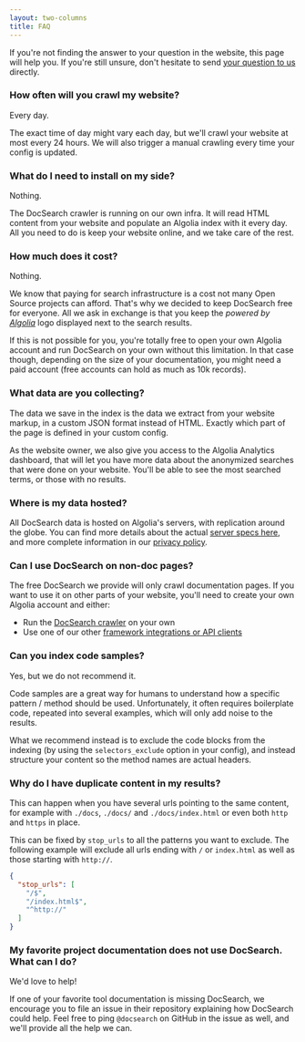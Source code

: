 ```yaml
---
layout: two-columns
title: FAQ
---
```


If you're not finding the answer to your question in the website, this
page will help you. If you're still unsure, don't hesitate to send [your
question to us][1] directly.

### How often will you crawl my website?

Every day.

The exact time of day might vary each day, but we'll crawl your
website at most every 24 hours. We will also trigger a manual crawling every time
your config is updated.

### What do I need to install on my side?

Nothing.

The DocSearch crawler is running on our own infra. It will read HTML
content from your website and populate an Algolia index with it every day. All
you need to do is keep your website online, and we take care of the rest.

### How much does it cost?

Nothing.

We know that paying for search infrastructure is a cost not many Open Source
projects can afford. That's why we decided to keep DocSearch free for everyone.
All we ask in exchange is that you keep the _powered by
[Algolia][2]_ logo displayed next to the search results.

If this is not possible for you, you're totally free to open your own Algolia
account and run DocSearch on your own without this limitation. In that case
though, depending on the size of your documentation, you might need a paid
account (free accounts can hold as much as 10k records).

### What data are you collecting?

The data we save in the index is the data we extract from your website
markup, in a custom JSON format instead of HTML. Exactly which part of the
page is defined in your custom config.

As the website owner, we also give you access to the Algolia Analytics
dashboard, that will let you have more data about the anonymized searches that
were done on your website. You'll be able to see the most searched terms, or
those with no results.

### Where is my data hosted?

All DocSearch data is hosted on Algolia's servers, with replication around the
globe. You can find more details about the actual [server specs here][3], and more
complete information in our [privacy policy][4].

### Can I use DocSearch on non-doc pages?

The free DocSearch we provide will only crawl documentation pages. If you want
to use it on other parts of your website, you'll need to create your own Algolia
account and either:

- Run the [DocSearch crawler][5] on your own
- Use one of our other [framework integrations or API clients][6]

### Can you index code samples?

Yes, but we do not recommend it. 

Code samples are a great way for humans to understand how a specific pattern
/ method should be used. Unfortunately, it often requires boilerplate code,
repeated into several examples, which will only add noise to the results.

What we recommend instead is to exclude the code blocks from the indexing (by
using the `selectors_exclude` option in your config), and instead structure your
content so the method names are actual headers.

### Why do I have duplicate content in my results?

This can happen when you have several urls pointing to the same content, for
example with `./docs`, `./docs/` and `./docs/index.html` or even both `http` and
`https` in place.

This can be fixed by `stop_urls` to all the patterns you want to exclude. The
following example will exclude all urls ending with `/` or `index.html` as well
as those starting with `http://`.

```json
{
  "stop_urls": [
    "/$",
    "/index.html$",
    "^http://"
  ]
}
```

### My favorite project documentation does not use DocSearch. What can I do?

We'd love to help!

If one of your favorite tool documentation is missing
DocSearch, we encourage you to file an issue in their repository explaining how
DocSearch could help. Feel free to ping `@docsearch` on GitHub in the issue as
well, and we'll provide all the help we can.


[1]: mailto:docsearch@algolia.com
[2]: https://www.algolia.com/
[3]: https://www.algolia.com/doc/guides/infrastructure/servers/
[4]: https://www.algolia.com/policies/privacy
[5]: ./crawler-overview.html
[6]: https://www.algolia.com/doc/api-reference/
